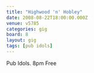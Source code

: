 ```yaml
---
title: "Highwood 'n' Hobley"
date: 2008-08-22T18:00:00.000Z
venue: v5785
categories: gig
board: 8
layout: gig
tags: [pub idols]
---
```

Pub Idols. 8pm Free